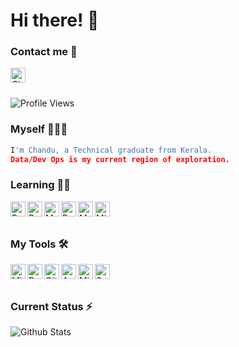 # Hi there! 👋


### Contact me :speech_balloon:
<p>
  <a href="https://www.linkedin.com/in/chandu-s-a22315121">
    <img align="left" alt="Chandu S LinkedIN" width="24px" src="https://cdn.jsdelivr.net/npm/simple-icons@v3/icons/linkedin.svg" />
  </a>
  
</p>
</br>
</br>


![Profile Views](https://hits.seeyoufarm.com/api/count/incr/badge.svg?url=https%3A%2F%2Fgithub.com%2FFlareWings&count_bg=%2334A853&title_bg=%23555555&icon=&icon_color=%23E7E7E7&title=Profile+Views&edge_flat=true)


### Myself 🙋🏻‍♂️
```python
I'm Chandu, a Technical graduate from Kerala.
Data/Dev Ops is my current region of exploration.
```


### Learning 👨‍💻

<img align="left" alt="Python" width="24px" src="https://cdn.jsdelivr.net/npm/simple-icons@7.6.0/icons/python.svg" />
<img align="left" alt="Postgre SQL" width="24px" src="https://cdn.jsdelivr.net/npm/simple-icons@7.6.0/icons/postgresql.svg" />
<img align="left" alt="Mongo DB" width="24px" src="https://cdn.jsdelivr.net/npm/simple-icons@7.6.0/icons/mongodb.svg" />
<img align="left" alt="PySpark" width="24px" src="https://cdn.jsdelivr.net/npm/simple-icons@7.6.0/icons/apachespark.svg" />
<img align="left" alt="MLFlow" width="24px" src="https://cdn.jsdelivr.net/npm/simple-icons@7.6.0/icons/mlflow.svg" />
<img align="left" alt="Microsoft PowerBI" width="24px" src="https://cdn.jsdelivr.net/npm/simple-icons@7.6.0/icons/powerbi.svg" /></br>
</br>


### My Tools 🛠

<img align="left" alt="Microsoft Azure" width="24px" src="https://cdn.jsdelivr.net/npm/simple-icons@7.6.0/icons/microsoftazure.svg" />
<img align="left" alt="Docker" width="24px" src="https://cdn.jsdelivr.net/npm/simple-icons@7.6.0/icons/docker.svg" />
<img align="left" alt="Git" width="24px" src="https://cdn.jsdelivr.net/npm/simple-icons@7.6.0/icons/git.svg" />
<img align="left" alt="Arch Linux" width="24px" src="https://cdn.jsdelivr.net/npm/simple-icons@7.6.0/icons/archlinux.svg" />
<img align="left" alt="Microsoft Windows" width="24px" src="https://cdn.jsdelivr.net/npm/simple-icons@7.6.0/icons/microsoft.svg" />
<img align="left" alt="SciKit Learn" width="24px" src="https://cdn.jsdelivr.net/npm/simple-icons@7.6.0/icons/scikitlearn.svg" />
</br>
</br>


### Current Status ⚡️

![Github Stats](https://github-stats-alpha.vercel.app/api/?username=FlareWings&tc=333&ic=333)
